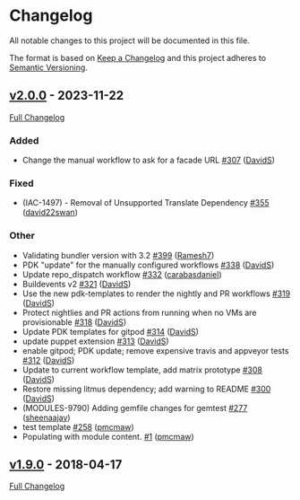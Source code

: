 <!-- markdownlint-disable MD024 -->
# Changelog

All notable changes to this project will be documented in this file.

The format is based on [Keep a Changelog](http://keepachangelog.com/en/1.0.0/) and this project adheres to [Semantic Versioning](http://semver.org).

## [v2.0.0](https://github.com/puppetlabs/puppetlabs-testing/tree/v2.0.0) - 2023-11-22

[Full Changelog](https://github.com/puppetlabs/puppetlabs-testing/compare/v1.9.0...v2.0.0)

### Added

- Change the manual workflow to ask for a facade URL [#307](https://github.com/puppetlabs/puppetlabs-testing/pull/307) ([DavidS](https://github.com/DavidS))

### Fixed

- (IAC-1497) - Removal of Unsupported Translate Dependency [#355](https://github.com/puppetlabs/puppetlabs-testing/pull/355) ([david22swan](https://github.com/david22swan))

### Other

- Validating bundler version with 3.2 [#399](https://github.com/puppetlabs/puppetlabs-testing/pull/399) ([Ramesh7](https://github.com/Ramesh7))
- PDK "update" for the manually configured workflows [#338](https://github.com/puppetlabs/puppetlabs-testing/pull/338) ([DavidS](https://github.com/DavidS))
- Update repo_dispatch workflow [#332](https://github.com/puppetlabs/puppetlabs-testing/pull/332) ([carabasdaniel](https://github.com/carabasdaniel))
- Buildevents v2 [#321](https://github.com/puppetlabs/puppetlabs-testing/pull/321) ([DavidS](https://github.com/DavidS))
- Use the new pdk-templates to render the nightly and PR workflows [#319](https://github.com/puppetlabs/puppetlabs-testing/pull/319) ([DavidS](https://github.com/DavidS))
- Protect nightlies and PR actions from running when no VMs are provisionable [#318](https://github.com/puppetlabs/puppetlabs-testing/pull/318) ([DavidS](https://github.com/DavidS))
- Update PDK templates for gitpod [#314](https://github.com/puppetlabs/puppetlabs-testing/pull/314) ([DavidS](https://github.com/DavidS))
- update puppet extension [#313](https://github.com/puppetlabs/puppetlabs-testing/pull/313) ([DavidS](https://github.com/DavidS))
- enable gitpod; PDK update; remove expensive travis and appveyor tests [#312](https://github.com/puppetlabs/puppetlabs-testing/pull/312) ([DavidS](https://github.com/DavidS))
- Update to current workflow template, add matrix prototype [#308](https://github.com/puppetlabs/puppetlabs-testing/pull/308) ([DavidS](https://github.com/DavidS))
- Restore missing litmus dependency; add warning to README [#300](https://github.com/puppetlabs/puppetlabs-testing/pull/300) ([DavidS](https://github.com/DavidS))
- (MODULES-9790) Adding gemfile changes for gemtest [#277](https://github.com/puppetlabs/puppetlabs-testing/pull/277) ([sheenaajay](https://github.com/sheenaajay))
- test template [#258](https://github.com/puppetlabs/puppetlabs-testing/pull/258) ([pmcmaw](https://github.com/pmcmaw))
- Populating with module content.  [#1](https://github.com/puppetlabs/puppetlabs-testing/pull/1) ([pmcmaw](https://github.com/pmcmaw))

## [v1.9.0](https://github.com/puppetlabs/puppetlabs-testing/tree/v1.9.0) - 2018-04-17

[Full Changelog](https://github.com/puppetlabs/puppetlabs-testing/compare/457e67729c48d1abafafc65933c017cccd565401...v1.9.0)
